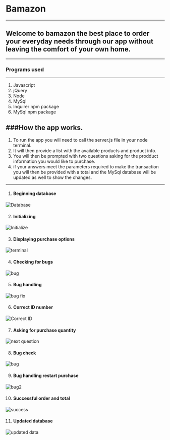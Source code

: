 # Bamazon
-----------

## Welcome to bamazon the best place to order your everyday needs through our app without leaving the comfort of your own home.
-----------

### Programs used
-----------

1. Javascript
2. jQuery
3. Node
4. MySql
5. Inquirer npm package
6. MySql npm package

###How the app works.
-----------

1. To run the app you will need to call the server.js file in your node terminal.
2. It will then provide a list with the available products and product info.
3. You will then be prompted with two questions asking for the prodduct information you would like to purchase.
4. if your answers meet the parameters required to make the transaction you will then be provided with a total and the MySql database will be updated as well to show the changes.

-----------

1. #### Beginning database
![Database](/images/pic1.png)

2. #### Initializing
![Initialize](/images/pic2.png)

3. #### Displaying purchase options
![terminal](/images/pic3.png)

4. #### Checking for bugs
![bug](/images/pic4.png)

5. #### Bug handling
![bug fix](/images/pic5.png)

6. #### Correct ID number
![Correct ID](/images/pic6.png)

7. #### Asking for purchase quantity
![next question](/images/pic7.png)

8. #### Bug check
![bug](/images/pic8.png)

9. #### Bug handling restart purchase
![bug2](/images/pic9.png)

10. #### Successful order and total
![success](/images/pic10.png)

11. #### Updated database
![updated data](/images/pic11.png)